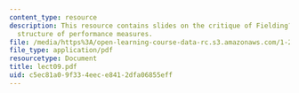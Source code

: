 ```yaml
---
content_type: resource
description: This resource contains slides on the critique of Fielding?s approach
  structure of performance measures.
file: /media/https%3A/open-learning-course-data-rc.s3.amazonaws.com/1-259j-transit-management-fall-2006/c5ec81a09f334eece8412dfa06855eff_lect09.pdf
file_type: application/pdf
resourcetype: Document
title: lect09.pdf
uid: c5ec81a0-9f33-4eec-e841-2dfa06855eff
---
```

